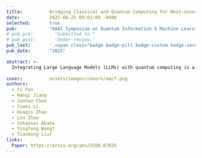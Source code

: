 ```yaml
---
title:          Bridging Classical and Quantum Computing for Next-Generation Language Models
date:           2025-08-25 00:01:00 -0400
selected:       true
pub:            "AAAI Symposium on Quantum Information & Machine Learning (QIML)"
# pub_pre:        "Submitted to "
# pub_post:       'Under review.'
pub_last:       ' <span class="badge badge-pill badge-custom badge-secondary">Conference</span>'
pub_date:       "2025"

abstract: >-
  Integrating Large Language Models (LLMs) with quantum computing is a critical challenge, hindered by the severe constraints of Noisy Intermediate-Scale Quantum (NISQ) devices, including barren plateaus and limited coherence. Current approaches often fail due to static quantum-classical partitioning. We introduce Adaptive Quantum-Classical Fusion (AQCF), the first framework to bridge this gap through dynamic, quantum-classical co-design. AQCF's core principle is real-time adaptation: it analyzes input complexity to orchestrate seamless transitions between classical and quantum processing. The framework features three key innovations: (1) entropy-driven adaptive circuits that circumvent barren plateaus; (2) quantum memory banks that unify classical attention with quantum state-based similarity retrieval; and (3) intelligent fusion controllers that allocate tasks for optimal performance. This architecture maintains full compatibility with classical Transformers while progressively incorporating quantum advantages. Experiments on sentiment analysis demonstrate that AQCF achieves competitive performance, significantly improves quantum resource efficiency, and operates successfully within typical NISQ constraints. By providing a seamless integration pathway, AQCF offers both immediate practical value on current quantum hardware and a clear evolution path toward mature Quantum LLMs.
  
cover:          assets/images/covers/aqcf.png
authors:
  - Yi Pan
  - Hanqi Jiang
  - Junhao Chen
  - Yiwei Li
  - Huaqin Zhao
  - Lin Zhao
  - Yohannes Abate
  - Yingfeng Wang†
  - Tianming Liu†
links:
  Paper: https://arxiv.org/abs/2508.07026
---
```

